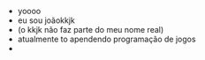 -  yoooo
-  eu sou joãokkjk
-  (o kkjk não faz parte do meu nome real)
-  atualmente to apendendo programação de jogos
- 

<!---
joaokkjk/joaokkjk is a ✨ special ✨ repository because its `README.md` (this file) appears on your GitHub profile.
You can click the Preview link to take a look at your changes.
--->
